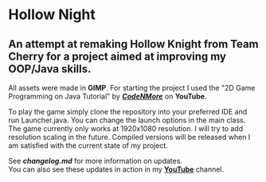# Hollow Night

## An attempt at remaking **Hollow Knight** from **Team Cherry** for a project aimed at improving my OOP/Java skills.

All assets were made in **GIMP**.
For starting the project I used the "2D Game Programming on Java Tutorial" by [***CodeNMore***](https://youtube.com/playlist?list=PLah6faXAgguMnTBs3JnEJY0shAc18XYQZ) on **YouTube**.

To play the game simply clone the repository into your preferred IDE and run Launcher.java. You can change the launch options in the main class. The game currently only works at 1920x1080 resolution. I will try to add resolution scaling in the future. Compiled versions will be released when I am satisfied with the current state of my project.

See ***changelog.md*** for more information on updates.   
You can also see these updates in action in my [**YouTube**](https://youtube.com/playlist?list=PLmh2cJzgZnhOsGtRkt4r6EaodniLnrPgb) channel.